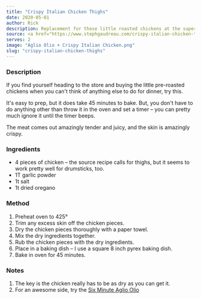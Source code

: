 ```yaml
---
title: "Crispy Italian Chicken Thighs"
date: 2020-05-01
author: Rick
description: Replacement for those little roasted chickens at the supermarket.  Easy and yummy.
source: <a href="https://www.stephgaudreau.com/crispy-italian-chicken-thighs/" target="_blank">Steph Goudreau</a>
serves: 2
image: "Aglio Olio + Crispy Italian Chicken.png"
slug: "crispy-italian-chicken-thighs"
---
```

### Description

If you find yourself heading to the store and buying the little pre-roasted chickens when you can't think of anything else to do for dinner, try this.

It's easy to prep, but it does take 45 minutes to bake.  But, you don't have to do anything other than throw it in the oven and set a timer &ndash; you can pretty much ignore it until the timer beeps.

The meat comes out amazingly tender and juicy, and the skin is amazingly crispy.

### Ingredients

* 4 pieces of chicken &ndash; the source recipe calls for thighs, but it seems to work pretty well for drumsticks, too.
* 1T garlic powder
* 1t salt
* 1t dried oregano

### Method

1. Preheat oven to 425&deg;
1. Trim any excess skin off the chicken pieces.
1. Dry the chicken pieces thoroughly with a paper towel.
1. Mix the dry ingredients together.
1. Rub the chicken pieces with the dry ingredients.
1. Place in a baking dish &ndash; I use a square 8 inch pyrex baking dish.
1. Bake in oven for 45 minutes.

### Notes

1. The key is the chicken really has to be as dry as you can get it.
1. For an awesome side, try the [Six Minute Aglio Olio](/recipes/italian/six-minute-aglio-olio)
